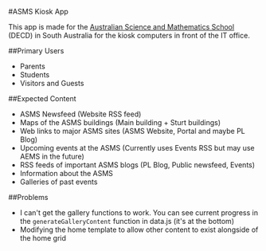 #ASMS Kiosk App

This app is made for the [Australian Science and Mathematics School](http://www.asms.sa.edu.au) (DECD) in South Australia for the kiosk computers
in front of the IT office.

##Primary Users
* Parents
* Students
* Visitors and Guests

##Expected Content
* ASMS Newsfeed (Website RSS feed)
* Maps of the ASMS buildings (Main building + Sturt buildings)
* Web links to major ASMS sites (ASMS Website, Portal and maybe PL Blog)
* Upcoming events at the ASMS (Currently uses Events RSS but may use AEMS in the future)
* RSS feeds of important ASMS blogs (PL Blog, Public newsfeed, Events)
* Information about the ASMS
* Galleries of past events

##Problems
* I can't get the gallery functions to work. You can see current progress in the `generateGalleryContent` function in data.js (it's at the bottom)
* Modifying the home template to allow other content to exist alongside of the home grid